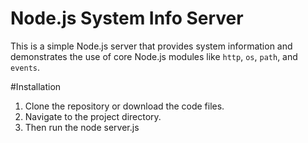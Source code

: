 # Node.js System Info Server
This is a simple Node.js server that provides system information and demonstrates the use of core Node.js modules like `http`, `os`, `path`, and `events`.

#Installation
1. Clone the repository or download the code files.
2. Navigate to the project directory.
3. Then run the node server.js

